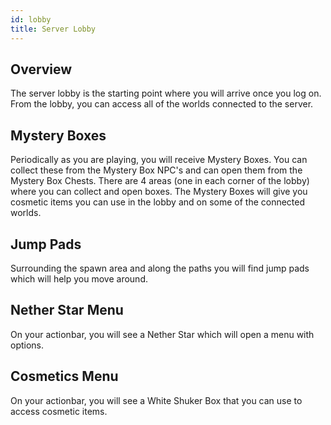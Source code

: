```yaml
---
id: lobby
title: Server Lobby
---
```


## Overview

The server lobby is the starting point where you will arrive once you log on.  From the lobby, you can access all of the worlds connected to the server.

## Mystery Boxes

Periodically as you are playing, you will receive Mystery Boxes.  You can collect these from the Mystery Box NPC's and can open them from the Mystery Box Chests.  There are 4 areas (one in each corner of the lobby) where you can collect and open boxes.  The Mystery Boxes will give you cosmetic items you can use in the lobby and on some of the connected worlds.

## Jump Pads

Surrounding the spawn area and along the paths you will find jump pads which will help you move around.

## Nether Star Menu

On your actionbar, you will see a Nether Star which will open a menu with options.

## Cosmetics Menu

On your actionbar, you will see a White Shuker Box that you can use to access cosmetic items.
